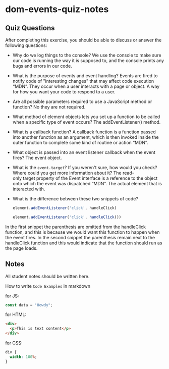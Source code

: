 # dom-events-quiz-notes

## Quiz Questions

After completing this exercise, you should be able to discuss or answer the following questions:

- Why do we log things to the console?
We use the console to make sure our code is running the way it is supposed to, and the console prints any bugs and errors in our code.

- What is the purpose of events and event handling?
Events are fired to notify code of "interesting changes" that may affect code execution “MDN”. They occur when a user interacts with a page or object. A way for how you want your code to respond to a user.

- Are all possible parameters required to use a JavaScript method or function?
No they are not required.

- What method of element objects lets you set up a function to be called when a specific type of event occurs?
The addEventListener() method.

- What is a callback function?
A callback function is a function passed into another function as an argument, which is then invoked inside the outer function to complete some kind of routine or action “MDN”.

- What object is passed into an event listener callback when the event fires?
The event object.

- What is the `event.target`? If you weren't sure, how would you check? Where could you get more information about it?
The read-only target property of the Event interface is a reference to the object onto which the event was dispatched “MDN”. The actual element that is interacted with.

- What is the difference between these two snippets of code?
    ```js
    element.addEventListener('click', handleClick)
    ```
    ```js
    element.addEventListener('click', handleClick())
    ```
In the first snippet the parenthesis are omitted from the handleClick function, and this is because we would want this function to happen when the event fires. In the second snippet the parenthesis remain next to the handleClick function and this would indicate that the function should run as the page loads.


## Notes

All student notes should be written here.


How to write `Code Examples` in markdown

for JS:

```javascript
const data = "Howdy";
```

for HTML:

```html
<div>
  <p>This is text content</p>
</div>
```

for CSS:

```css
div {
  width: 100%;
}
```
